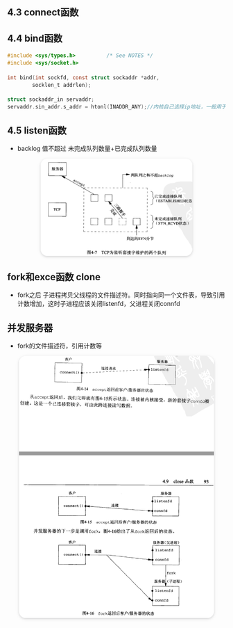 



## 4.3 connect函数


## 4.4 bind函数
```c
#include <sys/types.h>          /* See NOTES */
#include <sys/socket.h>

int bind(int sockfd, const struct sockaddr *addr,
        socklen_t addrlen);

struct sockaddr_in servaddr;
servaddr.sin_addr.s_addr = htonl(INADDR_ANY);//内核自己选择ip地址，一般用于服务器
```




## 4.5 listen函数


- backlog 值不超过 未完成队列数量+已完成队列数量
<center>
    <img style="border-radius: 1.125em;
    box-shadow: 0 2px 4px 0 rgba(34,36,38,.12),0 2px 10px 0 rgba(34,36,38,.08);"
    src=img/2021-07-23-17-14-46.png
width=350px>
</center>



## fork和exce函数 clone

- fork之后 子进程拷贝父线程的文件描述符。同时指向同一个文件表，导致引用计数增加，这时子进程应该关闭listenfd，父进程关闭connfd


## 并发服务器

- fork的文件描述符，引用计数等

<center>
    <img style="border-radius: 1.125em;
    box-shadow: 0 2px 4px 0 rgba(34,36,38,.12),0 2px 10px 0 rgba(34,36,38,.08);"
    src=img/2021-07-23-17-19-23.png
width=450px>
</center>
